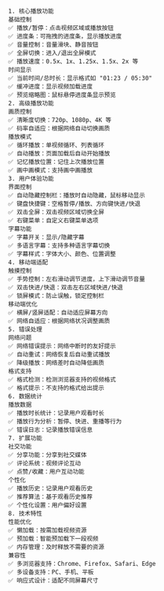 <!-- 视频播放组件 -->
    1. 核心播放功能
    基础控制
    ✅ 播放/暂停：点击视频区域或播放按钮
    ✅ 进度条：可拖拽的进度条，显示播放进度
    ✅ 音量控制：音量滑块、静音按钮
    ✅ 全屏切换：进入/退出全屏模式
    ✅ 播放速度：0.5x、1x、1.25x、1.5x、2x 等
    时间显示
    ✅ 当前时间/总时长：显示格式如 "01:23 / 05:30"
    ✅ 缓冲进度：显示视频加载进度
    ✅ 预览缩略图：鼠标悬停进度条显示预览
    2. 高级播放功能
    画质控制
    ✅ 清晰度切换：720p、1080p、4K 等
    ✅ 码率自适应：根据网络自动切换画质
    播放模式
    ✅ 循环播放：单视频循环、列表循环
    ✅ 自动播放：页面加载后自动开始播放
    ✅ 记忆播放位置：记住上次播放位置
    ✅ 画中画模式：支持画中画播放
    3. 用户体验功能
    界面控制
    ✅ 自动隐藏控制栏：播放时自动隐藏，鼠标移动显示
    ✅ 键盘快捷键：空格暂停/播放、方向键快进/快退
    ✅ 双击全屏：双击视频区域切换全屏
    ✅ 右键菜单：自定义右键菜单选项
    字幕功能
    ✅ 字幕开关：显示/隐藏字幕
    ✅ 多语言字幕：支持多种语言字幕切换
    ✅ 字幕样式：字体大小、颜色、位置调整
    4. 移动端适配
    触摸控制
    ✅ 手势控制：左右滑动调节进度，上下滑动调节音量
    ✅ 双击快进/快退：双击左右区域快进/快退
    ✅ 锁屏模式：防止误触，锁定控制栏
    移动端优化
    ✅ 横屏/竖屏适配：自动适应屏幕方向
    ✅ 网络自适应：根据网络状况调整画质
    5. 错误处理
    网络问题
    ✅ 网络错误提示：网络中断时的友好提示
    ✅ 自动重试：网络恢复后自动重试播放
    ✅ 降级播放：网络差时自动降低画质
    格式支持
    ✅ 格式检测：检测浏览器支持的视频格式
    ✅ 格式提示：不支持的格式给出提示
    6. 数据统计
    播放数据
    ✅ 播放时长统计：记录用户观看时长
    ✅ 播放行为分析：暂停、快进、重播等行为
    ✅ 错误日志：记录播放错误信息
    7. 扩展功能
    社交功能
    ✅ 分享功能：分享到社交媒体
    ✅ 评论系统：视频评论互动
    ✅ 点赞/收藏：用户互动功能
    个性化
    ✅ 播放历史：记录用户观看历史
    ✅ 推荐算法：基于观看历史推荐
    ✅ 个性化设置：用户偏好设置
    8. 技术特性
    性能优化
    ✅ 懒加载：按需加载视频资源
    ✅ 预加载：智能预加载下一段视频
    ✅ 内存管理：及时释放不需要的资源
    兼容性
    ✅ 多浏览器支持：Chrome、Firefox、Safari、Edge
    ✅ 多设备支持：PC、手机、平板
    ✅ 响应式设计：适配不同屏幕尺寸

